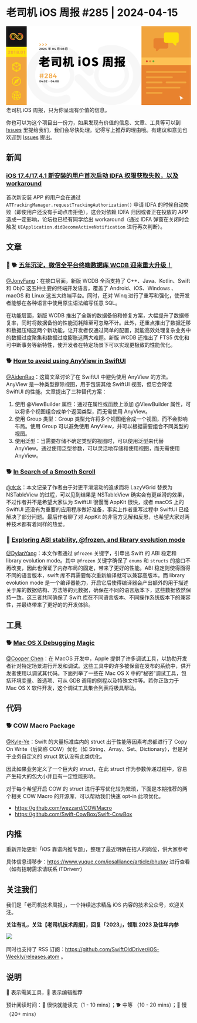 # 老司机 iOS 周报 #285 | 2024-04-15

![ios-weekly](https://github.com/SwiftOldDriver/iOS-Weekly/blob/master/assets/weekly-header/284.jpg?raw=true)
老司机 iOS 周报，只为你呈现有价值的信息。

你也可以为这个项目出一份力，如果发现有价值的信息、文章、工具等可以到 [Issues](https://github.com/SwiftOldDriver/iOS-Weekly/issues) 里提给我们，我们会尽快处理。记得写上推荐的理由哦。有建议和意见也欢迎到 [Issues](https://github.com/SwiftOldDriver/iOS-Weekly/issues) 提出。

## 新闻

### [iOS 17.4/17.4.1 新安装的用户首次启动 IDFA 权限获取失败，以及 workaround](https://forums.developer.apple.com/forums/thread/746432?answerId=784610022#784610022)

首次新安装 APP 的用户会在通过 ``ATTrackingManager.requestTrackingAuthorization()`` 申请 IDFA 的时候自动失败（即使用户还没有手动点击拒绝），这会对依赖 IDFA 归因或者正在投放的 APP 造成一定影响，论坛也已经有同学给出 workaround（通过 IDFA 弹窗在关闭时会触发 ``UIApplication.didBecomeActiveNotification`` 进行再次判断）。

## 文章

### 🌟 🐕 [五年沉淀，微信全平台终端数据库 WCDB 迎来重大升级！](https://mp.weixin.qq.com/s/RWCqLD0M_WGCrCcz0oQIcQ)

[@JonyFang](https://github.com/JonyFang)：在接口层面，新版 WCDB 全面支持了 C++、Java、Kotlin、Swift 和 ObjC 这五种主要的终端开发语言，覆盖了 Android、iOS、Windows 、macOS 和 Linux 这五大终端平台。同时，还对 Winq 进行了重写和强化，使开发者能够在各种语言中使用原生语法编写任意 SQL。

在功能层面，新版 WCDB 推出了全新的数据备份和修复方案，大幅提升了数据修复率，同时将数据备份的性能消耗降至可忽略不计。此外，还重点推出了数据迁移和数据压缩这两个新功能，让开发者仅通过简单的配置，就能高效处理复杂业务中的数据过度聚集和数据过度膨胀这两大难题。新版 WCDB 还推出了 FTS5 优化和可中断事务等新特性，使开发者在特定场景下可以实现更极致的性能优化。

### 🐕 [How to avoid using AnyView in SwiftUI](https://tanaschita.com/swiftui-how-to-avoid-using-anyview/)

[@AidenRao](https://weibo.com/AidenRao)：这篇文章讨论了在 SwiftUI 中避免使用 AnyView 的方法。AnyView 是一种类型擦除视图，用于包装其他 SwiftUI 视图，但它会降低 SwiftUI 的性能。文章提出了三种替代方案：
1. 使用 @ViewBuilder 属性：通过在属性或函数上添加 @ViewBuilder 属性，可以将多个视图组合成单个返回类型，而无需使用 AnyView。
2. 使用 Group 类型：Group 类型允许将多个视图组合成一个视图，而不会影响布局。使用 Group 可以避免使用 AnyView，并可以根据需要组合不同类型的视图。
3. 使用泛型：当需要存储不确定类型的视图时，可以使用泛型来代替 AnyView。通过使用泛型参数，可以灵活地存储和使用视图，而无需使用 AnyView。

### 🐕 [In Search of a Smooth Scroll](https://byla.lt/posts/in-search-of-smooth-scroll/)

[@水水](https://www.xuyanlan.com/categories/iOS/)：本文记录了作者由于对更平滑滚动的追求而将 LazyVGrid 替换为 NSTableView 的过程，可以见到结果是 NSTableView 确实会有更丝滑的效果，不过作者并不是希望大家认为 SwiftUI 很慢而 AppKit 很快，或者 macOS 上的 SwiftUI 还没有为重要的应用程序做好准备，事实上作者重写过程中 SwiftUI 已经解决了部分问题。最后作者聊了对 AppKit 的非官方见解和反思，也希望大家对两种技术都有着同样的热爱。

### 🐎 [Exploring ABI stability, @frozen, and library evolution mode](https://digitalbunker.dev/understanding-frozen-in-swift/)

[@DylanYang](https://github.com/Dylan19Yang)：本文作者通过 `@frozen` 关键字，引申出 Swift 的 ABI 稳定和 library evolution mode。其中 `@frozen` 关键字确保了 `enums` 和 `structs` 的接口不再改变，因此也保证了内存布局的固定，带来了更好的性能。ABI 稳定则使得面得不同的语言版本，swift 库不再需要每次重新编译就可以兼容高版本。而 library evolution mode 是一个编译器能力，开启它后使得编译器会产出额外的用于描述关于库的数据结构、方法等的元数据，确保在不同的语言版本下，这些数据依然保持一致。这三者共同确保了 Swift 库在不同语言版本、不同操作系统版本下的兼容性，并最终带来了更好的的开发体验。

## 工具

### 🐕 [Mac OS X Debugging Magic](https://web.archive.org/web/20101206131250/http://developer.apple.com/library/mac/#technotes/tn2004/tn2124.html)

[@Cooper Chen](https://github.com/cjlcooper)：在 MacOS 开发中，Apple 提供了许多调试工具，以协助开发者针对特定场景进行开发和调试。这些工具中的许多被保留在发布的系统中，供开发者使用以调试其代码。下面列举了一些在 Mac OS X 中的“秘密”调试工具，包括环境变量、首选项、可从 GDB 调用的例程以及特殊文件等。若你正致力于 Mac OS X 软件开发，这个调试工具集合列表将极具帮助。


## 代码

### 🐕 COW Macro Package

[@Kyle-Ye](https://github.com/Kyle-Ye)：Swift 的大量标准库内的 struct 出于性能等因素考虑都进行了 Copy On Write（后简称 COW）优化（如 String、Array、Set、Dictionary），但是对于业务自定义的 struct 默认没有此类优化。

因此如果业务定义了一个巨大的 struct，在此 struct 作为参数传递过程中，容易产生较大的包大小并且有一定性能影响。

对于每个希望开启 COW 的 struct 进行手写优化较为繁琐，下面是本期推荐的两个相关 COW Macro 的开源库，可以帮助我们快速 opt-in 此项优化。

- https://github.com/wezzard/COWMacro
- https://github.com/Swift-CowBox/Swift-CowBox

## 内推

重新开始更新「iOS 靠谱内推专题」，整理了最近明确在招人的岗位，供大家参考

具体信息请移步：https://www.yuque.com/iosalliance/article/bhutav 进行查看（如有招聘需求请联系 iTDriverr）

## 关注我们

我们是「老司机技术周报」，一个持续追求精品 iOS 内容的技术公众号，欢迎关注。

**关注有礼，关注【老司机技术周报】，回复「2023」，领取 2023 及往年内参**

![](https://github.com/SwiftOldDriver/iOS-Weekly/blob/master/assets/qrcode_for_wechat.jpg?raw=true)

同时也支持了 RSS 订阅：https://github.com/SwiftOldDriver/iOS-Weekly/releases.atom 。

## 说明

🚧 表示需某工具，🌟 表示编辑推荐

预计阅读时间：🐎 很快就能读完（1 - 10 mins）；🐕 中等 （10 - 20 mins）；🐢 慢（20+ mins）
